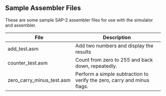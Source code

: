 ## Sample Assembler Files

These are some sample SAP-2 assembler files for use with the simulator and assembler.

| File | Description |
|----------------------| -------------------------------------------------------|
| add_test.asm | Add two numbers and display the results | 
| counter_test.asm | Count from zero to 255 and back down, repeatedly. |
| zero_carry_minus_test.asm | Perform a simple subtraction to verify the zero, carry and minus flags. |

